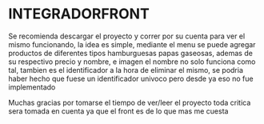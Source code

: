 # INTEGRADORFRONT
Se recomienda descargar el proyecto y correr por su cuenta para ver el mismo funcionando, la idea es simple, mediante el menu se puede agregar productos de diferentes tipos hamburguesas papas gaseosas, ademas de su respectivo precio y nombre, e imagen 
el nombre no solo funciona como tal, tambien es el identificador a la hora de eliminar el mismo, se podria haber hecho que fuese un identificador univoco pero desde ya eso no fue implementado


Muchas gracias por tomarse el tiempo de ver/leer el proyecto toda critica sera tomada en cuenta ya que el front es de lo que mas me cuesta

